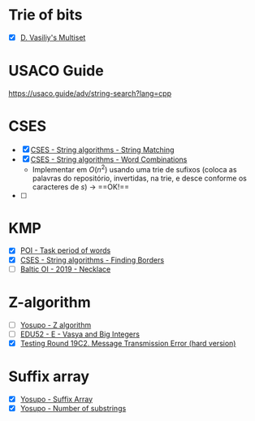 # Trie of bits

*  [x] [D. Vasiliy's Multiset](https://codeforces.com/problemset/problem/706/D)


# USACO Guide

https://usaco.guide/adv/string-search?lang=cpp

# CSES
*  [x] [CSES - String algorithms - String Matching](https://cses.fi/problemset/task/1753)
*  [x] [CSES - String algorithms - Word Combinations](https://cses.fi/problemset/task/1731/)
	* Implementar em $O(n^2)$ usando uma trie de sufixos (coloca as palavras do repositório, invertidas, na trie, e desce conforme os caracteres de $s$) -> ==OK!==
*  [ ] 


# KMP

*  [x] [POI - Task period of words](https://szkopul.edu.pl/problemset/problem/k9UKIj11V6iPRc3LaiYQYHyi/site/?key=statement)
*  [x] [CSES - String algorithms - Finding Borders](https://cses.fi/problemset/result/10755164/)
*  [ ] [Baltic OI - 2019 - Necklace](https://oj.uz/problem/view/BOI19_necklace4)

# Z-algorithm

*  [ ] [Yosupo - Z algorithm](https://judge.yosupo.jp/problem/zalgorithm)
*  [ ] [EDU52 - E - Vasya and Big Integers](https://codeforces.com/contest/1051/problem/E)
*  [x] [Testing Round 19C2. Message Transmission Error (hard version)](https://codeforces.com/problemset/problem/2010/C2)

# Suffix array

*  [x] [Yosupo - Suffix Array](https://judge.yosupo.jp/problem/suffixarray)
*  [x] [Yosupo - Number of substrings](https://judge.yosupo.jp/problem/number_of_substrings)